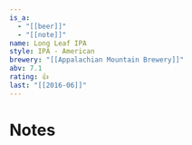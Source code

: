 ```yaml
---
is_a:
  - "[[beer]]"
  - "[[note]]"
name: Long Leaf IPA
style: IPA - American
brewery: "[[Appalachian Mountain Brewery]]"
abv: 7.1
rating: 👍
last: "[[2016-06]]"
---
```

# Notes
